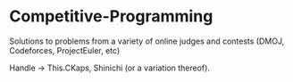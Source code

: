# Competitive-Programming
Solutions to problems from a variety of online judges and contests (DMOJ, Codeforces, ProjectEuler, etc)

Handle -> This.CKaps, Shinichi (or a variation thereof).
